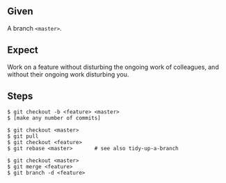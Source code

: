 ## Given

A branch `<master>`.

## Expect

Work on a feature without disturbing the ongoing work of colleagues, and
without their ongoing work disturbing you.

## Steps

    $ git checkout -b <feature> <master>
    $ [make any number of commits]
    
    $ git checkout <master>
    $ git pull
    $ git checkout <feature>
    $ git rebase <master>       # see also tidy-up-a-branch
    
    $ git checkout <master>
    $ git merge <feature>
    $ git branch -d <feature>
